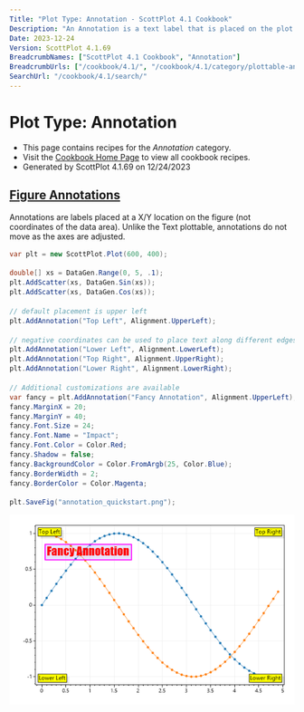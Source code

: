 ```yaml
---
Title: "Plot Type: Annotation - ScottPlot 4.1 Cookbook"
Description: "An Annotation is a text label that is placed on the plot in pixel space (not in coordinate space like a Text object)."
Date: 2023-12-24
Version: ScottPlot 4.1.69
BreadcrumbNames: ["ScottPlot 4.1 Cookbook", "Annotation"]
BreadcrumbUrls: ["/cookbook/4.1/", "/cookbook/4.1/category/plottable-annotation/"]
SearchUrl: "/cookbook/4.1/search/"
---
```


# Plot Type: Annotation
* This page contains recipes for the _Annotation_ category.
* Visit the [Cookbook Home Page](../../) to view all cookbook recipes.
* Generated by ScottPlot 4.1.69 on 12/24/2023
<h2><a id='figure-annotations' href='/cookbook/4.1/recipes/annotation_quickstart/'>Figure Annotations</a></h2>

Annotations are labels placed at a X/Y location on the figure (not coordinates of the data area). Unlike the Text plottable, annotations do not move as the axes are adjusted.

```cs
var plt = new ScottPlot.Plot(600, 400);

double[] xs = DataGen.Range(0, 5, .1);
plt.AddScatter(xs, DataGen.Sin(xs));
plt.AddScatter(xs, DataGen.Cos(xs));

// default placement is upper left
plt.AddAnnotation("Top Left", Alignment.UpperLeft);

// negative coordinates can be used to place text along different edges
plt.AddAnnotation("Lower Left", Alignment.LowerLeft);
plt.AddAnnotation("Top Right", Alignment.UpperRight);
plt.AddAnnotation("Lower Right", Alignment.LowerRight);

// Additional customizations are available
var fancy = plt.AddAnnotation("Fancy Annotation", Alignment.UpperLeft);
fancy.MarginX = 20;
fancy.MarginY = 40;
fancy.Font.Size = 24;
fancy.Font.Name = "Impact";
fancy.Font.Color = Color.Red;
fancy.Shadow = false;
fancy.BackgroundColor = Color.FromArgb(25, Color.Blue);
fancy.BorderWidth = 2;
fancy.BorderColor = Color.Magenta;

plt.SaveFig("annotation_quickstart.png");
```

<img src='../../images/annotation_quickstart.png' class='d-block mx-auto my-5' />



